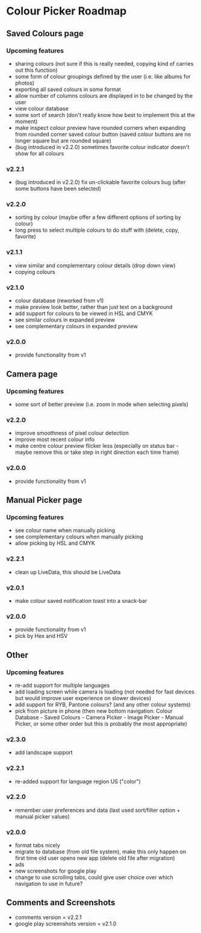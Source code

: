 # Colour Picker Roadmap

## Saved Colours page

### Upcoming features
- sharing colours (not sure if this is really needed, copying kind of carries out this function)
- some form of colour groupings defined by the user (i.e. like albums for photos)
- exporting all saved colours in some format
- allow number of columns colours are displayed in to be changed by the user
- view colour database
- some sort of search (don't really know how best to implement this at the moment)
- make inspect colour preview have rounded corners when expanding from rounded corner saved colour button (saved colour buttons are no longer square but are rounded square)
- (bug introduced in v2.2.0) sometimes favorite colour indicator doesn't show for all colours

### v2.2.1
- (bug introduced in v2.2.0) fix un-clickable favorite colours bug (after some buttons have been selected)

### v2.2.0
- sorting by colour (maybe offer a few different options of sorting by colour)
- long press to select multiple colours to do stuff with (delete, copy, favorite)

### v2.1.1
- view similar and complementary colour details (drop down view)
- copying colours

### v2.1.0
- colour database (reworked from v1)
- make preview look better, rather than just text on a background
- add support for colours to be viewed in HSL and CMYK
- see similar colours in expanded preview
- see complementary colours in expanded preview

### v2.0.0
- provide functionality from v1

## Camera page

### Upcoming features
- some sort of better preview (i.e. zoom in mode when selecting pixels)

### v2.2.0
- improve smoothness of pixel colour detection
- improve most recent colour info
- make centre colour preview flicker less (especially on status bar - maybe remove this or take step in right direction each time frame)

### v2.0.0
- provide functionality from v1

## Manual Picker page

### Upcoming features
- see colour name when manually picking
- see complementary colours when manually picking
- allow picking by HSL and CMYK

### v2.2.1
- clean up LiveData<String>, this should be LiveData<Integer>

### v2.0.1
- make colour saved notification toast into a snack-bar

### v2.0.0
- provide functionality from v1
- pick by Hex and HSV

## Other

### Upcoming features
- re-add support for multiple languages
- add loading screen while camera is loading (not needed for fast devices but would improve user experience on slower devices)
- add support for RYB, Pantone colours? (and any other colour systems)
- pick from picture in phone (then new bottom navigation: Colour Database - Saved Colours - Camera Picker - Image Picker - Manual Picker, or some other order but this is probably the most appropriate)

### v2.3.0
- add landscape support

### v2.2.1
- re-added support for language region US ("color")

### v2.2.0
- remember user preferences and data (last used sort/filter option + manual picker values)

### v2.0.0
- format tabs nicely
- migrate to database (from old file system), make this only happen on first time old user opens new app (delete old file after migration)
- ads
- new screenshots for google play
- change to use scrolling tabs, could give user choice over which navigation to use in future?

## Comments and Screenshots
- comments version = v2.2.1
- google play screenshots version = v2.1.0